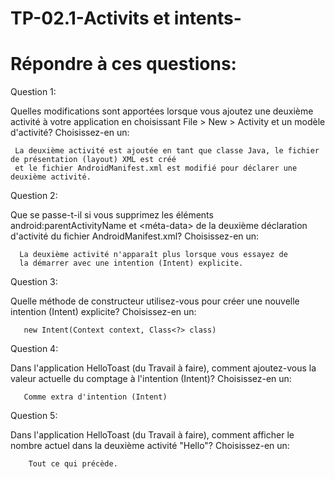 # TP-02.1-Activits et intents-

# Répondre à ces questions:

Question 1:

Quelles modifications sont apportées lorsque vous ajoutez une deuxième activité à votre application en choisissant File > New > Activity et un modèle d'activité? Choisissez-en un:

     La deuxième activité est ajoutée en tant que classe Java, le fichier de présentation (layout) XML est créé 
     et le fichier AndroidManifest.xml est modifié pour déclarer une deuxième activité.
    
Question 2:

Que se passe-t-il si vous supprimez les éléments android:parentActivityName et <méta-data> de la deuxième déclaration d'activité du fichier AndroidManifest.xml? Choisissez-en un:

      La deuxième activité n'apparaît plus lorsque vous essayez de 
      la démarrer avec une intention (Intent) explicite.

Question 3:

Quelle méthode de constructeur utilisez-vous pour créer une nouvelle intention (Intent) explicite? Choisissez-en un:

       new Intent(Context context, Class<?> class)
           
Question 4:

Dans l'application HelloToast (du Travail à faire), comment ajoutez-vous la valeur actuelle du comptage à l'intention (Intent)? Choisissez-en un:

       Comme extra d'intention (Intent)
           
Question 5:

Dans l'application HelloToast (du Travail à faire), comment afficher le nombre actuel dans la deuxième activité "Hello"? Choisissez-en un:

        Tout ce qui précède.
